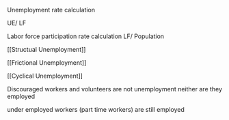 Unemployment rate calculation

UE/ LF

Labor force participation rate calculation
LF/ Population

[[Structual Unemployment]]

[[Frictional Unemployment]]

[[Cyclical Unemployment]]

Discouraged workers and volunteers are not unemployment neither are they employed

under employed workers (part time workers) are still employed